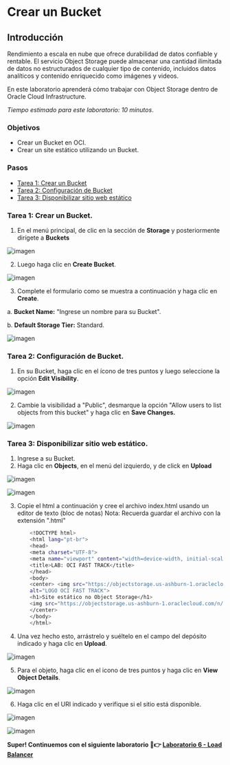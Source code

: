 # Crear un Bucket 
## Introducción

Rendimiento a escala en nube que ofrece durabilidad de datos confiable y rentable. El servicio Object Storage puede almacenar una cantidad ilimitada de datos no estructurados de cualquier tipo de contenido, incluidos datos analíticos y contenido enriquecido como imágenes y videos.

En este laboratorio aprenderá cómo trabajar con Object Storage dentro de Oracle Cloud Infrastructure.


*Tiempo estimado para este laboratorio: 10 minutos*.

### Objetivos

- Crear un Bucket en OCI.
- Crear un site estático utilizando un Bucket.

### Pasos
- [Tarea 1: Crear un Bucket](#tarea-1-crear-un-bucket)
- [Tarea 2: Configuración de Bucket](#tarea-2-configuración-de-bucket)
- [Tarea 3: Disponibilizar sitio web estático](#tarea-3-disponiblizar-sitio-web-estatico)

### Tarea 1: Crear un Bucket.

1. En el menú principal, de clic en la sección de **Storage** y posteriormente dirígete a **Buckets** 

![imagen](../Lab5-ObjectStorage/Imagenes/bucket-1.png)

2.	Luego haga clic en **Create Bucket**.

![imagen](../Lab5-ObjectStorage/Imagenes/bucket-2.png)

3. Complete el formulario como se muestra a continuación y haga clic en **Create**.
   
a.	**Bucket Name:** "Ingrese un nombre para su Bucket".

b.	**Default Storage Tier:** Standard. 

![imagen](../Lab5-ObjectStorage/Imagenes/bucket-3.png)

### Tarea 2: Configuración de Bucket.
1.	En su Bucket, haga clic en el ícono de tres puntos y luego seleccione la opción **Edit Visibility**.

![imagen](../Lab5-ObjectStorage/Imagenes/bucket-4.png)

2.	Cambie la visibilidad a "Public", desmarque la opción "Allow users to list objects from this bucket" y haga clic en **Save Changes.**

![imagen](../Lab5-ObjectStorage/Imagenes/bucket-5.png)

### Tarea 3: Disponibilizar sitio web estático.

1. Ingrese a su Bucket.
2. Haga clic en **Objects**, en el menú del izquierdo, y de click en **Upload**
 
 ![imagen](../Lab5-ObjectStorage/Imagenes/bucket-6.png)

 ![imagen](../Lab5-ObjectStorage/Imagenes/bucket-7.png)

3.	Copie el html a continuación y cree el archivo index.html usando un editor de texto (bloc de notas) Nota: Recuerda guardar el archivo con la extensión ".html" 
    ```sh
        <!DOCTYPE html>
        <html lang="pt-br">
        <head>
        <meta charset="UTF-8">
        <meta name="viewport" content="width=device-width, initial-scale=1.0">
        <title>LAB: OCI FAST TRACK</title>
        </head>
        <body>
        <center> <img src="https://objectstorage.us-ashburn-1.oraclecloud.com/n/idpjrkxadvns/b/bucket-fast-track/o/ocifasttracklogo.jpg"
        alt="LOGO OCI FAST TRACK">
        <h1>Site estático no Object Storage</h1> 
        <img src="https://objectstorage.us-ashburn-1.oraclecloud.com/n/idpjrkxadvns/b/bucket-fast-track/o/site.gif"
        </center>   
        </body>
        </html>

    ```

4.	Una vez hecho esto, arrástrelo y suéltelo en el campo del depósito indicado y haga clic en **Upload**.

![imagen](../Lab5-ObjectStorage/Imagenes/bucket-8.png)


5.	Para el objeto, haga clic en el icono de tres puntos y haga clic en **View Object Details**.

![imagen](../Lab5-ObjectStorage/Imagenes/bucket-9.png)

6. Haga clic en el URI indicado y verifique si el sitio está disponible. 

![imagen](../Lab5-ObjectStorage/Imagenes/bucket-10.png)

![imagen](../Lab5-ObjectStorage/Imagenes/bucket-11.png)

**Super! Continuemos con el siguiente laboratorio 🤩👉 [Laboratorio 6 - Load Balancer](https://github.com/kapvar9/oci-FastTrack-infraestructura/blob/main/Lab6-LoadBalancer/Readme.md)**
   
